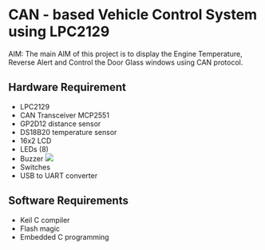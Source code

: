 # CAN - based Vehicle Control System using LPC2129 
AIM: The main AIM of this project is to display the Engine Temperature, Reverse Alert and Control the Door Glass windows using CAN protocol.

## Hardware Requirement
* LPC2129
* CAN Transceiver MCP2551
* GP2D12 distance sensor
* DS18B20 temperature sensor
* 16x2 LCD
* LEDs (8)
* Buzzer ![](https://github.com/user-attachments/assets/5209f93b-91e0-410a-baef-701c66ebb026)
* Switches
* USB to UART converter
## Software Requirements
* Keil C compiler
* Flash magic
* Embedded C programming
  

